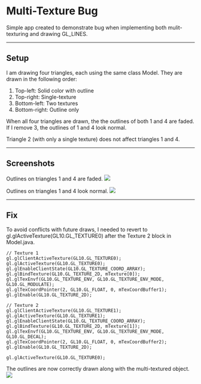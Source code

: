 # Multi-Texture Bug

Simple app created to demonstrate bug when implementing both mulit-texturing and drawing GL_LINES.

---

## Setup
I am drawing four triangles, each using the same class Model.  They are drawn in the following order:

1. Top-left: Solid color with outline
2. Top-right: Single-texture
3. Bottom-left: Two textures
4. Bottom-right: Outline only

When all four triangles are drawn, the the outlines of both 1 and 4 are faded.  If I remove 3, the outlines of 1 and 4 look normal.

Triangle 2 (with only a single texture) does not affect triangles 1 and 4.

---

## Screenshots
Outlines on triangles 1 and 4 are faded.
<img src="http://i.imgur.com/Id2e7.png" />


Outlines on triangles 1 and 4 look normal.
<img src="http://i.imgur.com/GZwf6.png" />


---

## Fix
To avoid conflicts with future draws, I needed to revert to gl.glActiveTexture(GL10.GL_TEXTURE0) after the Texture 2 block in Model.java.

	// Texture 1
	gl.glClientActiveTexture(GL10.GL_TEXTURE0);
	gl.glActiveTexture(GL10.GL_TEXTURE0);
	gl.glEnableClientState(GL10.GL_TEXTURE_COORD_ARRAY);
	gl.glBindTexture(GL10.GL_TEXTURE_2D, mTexture[0]);
	gl.glTexEnvf(GL10.GL_TEXTURE_ENV, GL10.GL_TEXTURE_ENV_MODE, GL10.GL_MODULATE);
	gl.glTexCoordPointer(2, GL10.GL_FLOAT, 0, mTexCoordBuffer1);
	gl.glEnable(GL10.GL_TEXTURE_2D);

	// Texture 2
	gl.glClientActiveTexture(GL10.GL_TEXTURE1);
	gl.glActiveTexture(GL10.GL_TEXTURE1);
	gl.glEnableClientState(GL10.GL_TEXTURE_COORD_ARRAY);
	gl.glBindTexture(GL10.GL_TEXTURE_2D, mTexture[1]);
	gl.glTexEnvf(GL10.GL_TEXTURE_ENV, GL10.GL_TEXTURE_ENV_MODE, GL10.GL_DECAL);
	gl.glTexCoordPointer(2, GL10.GL_FLOAT, 0, mTexCoordBuffer2);
	gl.glEnable(GL10.GL_TEXTURE_2D);

	gl.glActiveTexture(GL10.GL_TEXTURE0);

The outlines are now correctly drawn along with the multi-textured object.
<img src="http://i.imgur.com/0iZ8C.png" />

